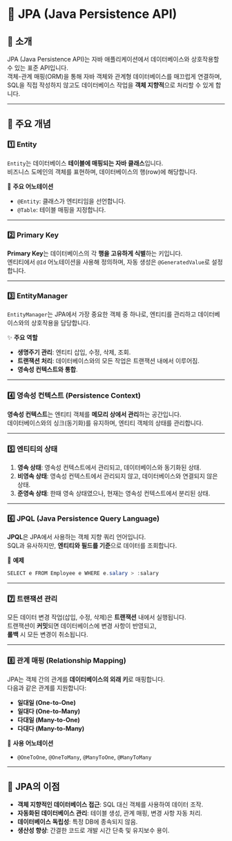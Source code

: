 
# 🌟 JPA (Java Persistence API)

## 📘 **소개**

JPA (Java Persistence API)는 자바 애플리케이션에서 데이터베이스와 상호작용할 수 있는 표준 API입니다.  
객체-관계 매핑(ORM)을 통해 자바 객체와 관계형 데이터베이스를 매끄럽게 연결하며,  
SQL을 직접 작성하지 않고도 데이터베이스 작업을 **객체 지향적**으로 처리할 수 있게 합니다.  

---

## 🚀 **주요 개념**

### 1️⃣ **Entity**
`Entity`는 데이터베이스 **테이블에 매핑되는 자바 클래스**입니다.  
비즈니스 도메인의 객체를 표현하며, 데이터베이스의 행(row)에 해당합니다.  

📝 **주요 어노테이션**
- `@Entity`: 클래스가 엔티티임을 선언합니다.
- `@Table`: 테이블 매핑을 지정합니다.

---

### 2️⃣ **Primary Key**
**Primary Key**는 데이터베이스의 각 **행을 고유하게 식별**하는 키입니다.  
엔티티에서 `@Id` 어노테이션을 사용해 정의하며, 자동 생성은 `@GeneratedValue`로 설정합니다.  

---

### 3️⃣ **EntityManager**
`EntityManager`는 JPA에서 가장 중요한 객체 중 하나로, 엔티티를 관리하고 데이터베이스와의 상호작용을 담당합니다.  

✨ **주요 역할**
- **생명주기 관리**: 엔티티 삽입, 수정, 삭제, 조회.
- **트랜잭션 처리**: 데이터베이스와의 모든 작업은 트랜잭션 내에서 이루어짐.
- **영속성 컨텍스트와 통합**.

---

### 4️⃣ **영속성 컨텍스트 (Persistence Context)**
**영속성 컨텍스트**는 엔티티 객체를 **메모리 상에서 관리**하는 공간입니다.  
데이터베이스와의 싱크(동기화)를 유지하며, 엔티티 객체의 상태를 관리합니다.  

---

### 5️⃣ **엔티티의 상태**

1. **영속 상태**: 영속성 컨텍스트에서 관리되고, 데이터베이스와 동기화된 상태.  
2. **비영속 상태**: 영속성 컨텍스트에서 관리되지 않고, 데이터베이스와 연결되지 않은 상태.  
3. **준영속 상태**: 한때 영속 상태였으나, 현재는 영속성 컨텍스트에서 분리된 상태.  

---

### 6️⃣ **JPQL (Java Persistence Query Language)**
**JPQL**은 JPA에서 사용하는 객체 지향 쿼리 언어입니다.  
SQL과 유사하지만, **엔티티와 필드를 기준**으로 데이터를 조회합니다.  

📝 **예제**
```java
SELECT e FROM Employee e WHERE e.salary > :salary
```

---

### 7️⃣ **트랜잭션 관리**
모든 데이터 변경 작업(삽입, 수정, 삭제)은 **트랜잭션** 내에서 실행됩니다.  
트랜잭션이 **커밋**되면 데이터베이스에 변경 사항이 반영되고,  
**롤백** 시 모든 변경이 취소됩니다.  

---

### 8️⃣ **관계 매핑 (Relationship Mapping)**
JPA는 객체 간의 관계를 **데이터베이스의 외래 키**로 매핑합니다.  
다음과 같은 관계를 지원합니다:  

- **일대일 (One-to-One)**  
- **일대다 (One-to-Many)**  
- **다대일 (Many-to-One)**  
- **다대다 (Many-to-Many)**  

📝 **사용 어노테이션**
- `@OneToOne`, `@OneToMany`, `@ManyToOne`, `@ManyToMany`  

---

## 🔗 **JPA의 이점**

- **객체 지향적인 데이터베이스 접근**: SQL 대신 객체를 사용하여 데이터 조작.  
- **자동화된 데이터베이스 관리**: 테이블 생성, 관계 매핑, 변경 사항 자동 처리.  
- **데이터베이스 독립성**: 특정 DB에 종속되지 않음.  
- **생산성 향상**: 간결한 코드로 개발 시간 단축 및 유지보수 용이.  
